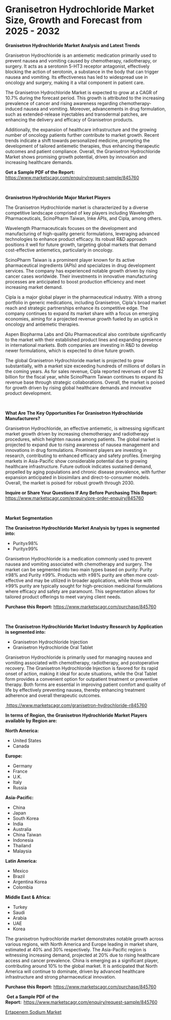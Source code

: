 <p><h1>Granisetron Hydrochloride Market Size, Growth and Forecast from 2025 - 2032</h1></p><p><strong>Granisetron Hydrochloride Market Analysis and Latest Trends</strong></p>
<p><p>Granisetron Hydrochloride is an antiemetic medication primarily used to prevent nausea and vomiting caused by chemotherapy, radiotherapy, or surgery. It acts as a serotonin 5-HT3 receptor antagonist, effectively blocking the action of serotonin, a substance in the body that can trigger nausea and vomiting. Its effectiveness has led to widespread use in oncology and surgery, making it a vital component in patient care.</p><p>The Granisetron Hydrochloride Market is expected to grow at a CAGR of 10.7% during the forecast period. This growth is attributed to the increasing prevalence of cancer and rising awareness regarding chemotherapy-induced nausea and vomiting. Moreover, advancements in drug formulation, such as extended-release injectables and transdermal patches, are enhancing the delivery and efficacy of Granisetron products. </p><p>Additionally, the expansion of healthcare infrastructure and the growing number of oncology patients further contribute to market growth. Recent trends indicate a shift towards personalized medicine, prompting the development of tailored antiemetic therapies, thus enhancing therapeutic outcomes and patient compliance. Overall, the Granisetron Hydrochloride Market shows promising growth potential, driven by innovation and increasing healthcare demands.</p></p>
<p><strong>Get a Sample PDF of the Report:&nbsp;</strong> <a href="https://www.marketscagr.com/enquiry/request-sample/845760?utm_campaign=2110&utm_medium=2&utm_source=Github&utm_content=ia&utm_term=01042025&utm_id=granisetron-hydrochloride">https://www.marketscagr.com/enquiry/request-sample/845760</a></p>
<p>&nbsp;</p>
<p><strong>Granisetron Hydrochloride Major Market Players</strong></p>
<p><p>The Granisetron Hydrochloride market is characterized by a diverse competitive landscape comprised of key players including Wavelength Pharmaceuticals, ScinoPharm Taiwan, Inke APIs, and Cipla, among others. </p><p>Wavelength Pharmaceuticals focuses on the development and manufacturing of high-quality generic formulations, leveraging advanced technologies to enhance product efficacy. Its robust R&D approach positions it well for future growth, targeting global markets that demand cost-effective antiemetics, particularly in oncology.</p><p>ScinoPharm Taiwan is a prominent player known for its active pharmaceutical ingredients (APIs) and specializes in drug development services. The company has experienced notable growth driven by rising cancer cases worldwide. Their investments in innovative manufacturing processes are anticipated to boost production efficiency and meet increasing market demand.</p><p>Cipla is a major global player in the pharmaceutical industry. With a strong portfolio in generic medications, including Granisetron, Cipla's broad market reach and strategic partnerships enhance its competitive edge. The company continues to expand its market share with a focus on emerging economies, aiming for a projected revenue growth fueled by an uptick in oncology and antiemetic therapies.</p><p>Aspen Biopharma Labs and Qilu Pharmaceutical also contribute significantly to the market with their established product lines and expanding presence in international markets. Both companies are investing in R&D to develop newer formulations, which is expected to drive future growth.</p><p>The global Granisetron Hydrochloride market is projected to grow substantially, with a market size exceeding hundreds of millions of dollars in the coming years. As for sales revenue, Cipla reported revenues of over $2 billion for the fiscal year, while ScinoPharm Taiwan continues to expand its revenue base through strategic collaborations. Overall, the market is poised for growth driven by rising global healthcare demands and innovative product development.</p></p>
<p>&nbsp;</p>
<p><strong>What Are The Key Opportunities For Granisetron Hydrochloride Manufacturers?</strong></p>
<p><p>Granisetron Hydrochloride, an effective antiemetic, is witnessing significant market growth driven by increasing chemotherapy and radiotherapy procedures, which heighten nausea among patients. The global market is projected to expand due to rising awareness of nausea management and innovations in drug formulations. Prominent players are investing in research, contributing to enhanced efficacy and safety profiles. Emerging markets in Asia-Pacific show considerable potential due to growing healthcare infrastructure. Future outlook indicates sustained demand, propelled by aging populations and chronic disease prevalence, with further expansion anticipated in biosimilars and direct-to-consumer models. Overall, the market is poised for robust growth through 2030.</p></p>
<p><strong>Inquire or Share Your Questions If Any Before Purchasing This Report:</strong> <a href="https://www.marketscagr.com/enquiry/pre-order-enquiry/845760?utm_campaign=2110&utm_medium=2&utm_source=Github&utm_content=ia&utm_term=01042025&utm_id=granisetron-hydrochloride">https://www.marketscagr.com/enquiry/pre-order-enquiry/845760</a></p>
<p>&nbsp;</p>
<p><strong>Market Segmentation</strong></p>
<p><strong>The Granisetron Hydrochloride Market Analysis by types is segmented into:</strong></p>
<p><ul><li>Purity≥98%</li><li>Purity≥99%</li></ul></p>
<p><p>Granisetron Hydrochloride is a medication commonly used to prevent nausea and vomiting associated with chemotherapy and surgery. The market can be segmented into two main types based on purity: Purity ≥98% and Purity ≥99%. Products with ≥98% purity are often more cost-effective and may be utilized in broader applications, while those with ≥99% purity are typically sought for high-precision medicinal formulations where efficacy and safety are paramount. This segmentation allows for tailored product offerings to meet varying client needs.</p></p>
<p><strong>Purchase this Report:&nbsp;</strong><a href="https://www.marketscagr.com/purchase/845760?utm_campaign=2110&utm_medium=2&utm_source=Github&utm_content=ia&utm_term=01042025&utm_id=granisetron-hydrochloride">https://www.marketscagr.com/purchase/845760</a></p>
<p>&nbsp;</p>
<p><strong>The Granisetron Hydrochloride Market Industry Research by Application is segmented into:</strong></p>
<p><ul><li>Granisetron Hydrochloride Injection</li><li>Granisetron Hydrochloride Oral Tablet</li></ul></p>
<p><p>Granisetron Hydrochloride is primarily used for managing nausea and vomiting associated with chemotherapy, radiotherapy, and postoperative recovery. The Granisetron Hydrochloride Injection is favored for its rapid onset of action, making it ideal for acute situations, while the Oral Tablet form provides a convenient option for outpatient treatment or preventive therapy. Both forms are essential in improving patient comfort and quality of life by effectively preventing nausea, thereby enhancing treatment adherence and overall therapeutic outcomes.</p></p>
<p><a href="https://www.marketscagr.com/granisetron-hydrochloride-r845760?utm_campaign=2110&utm_medium=2&utm_source=Github&utm_content=ia&utm_term=01042025&utm_id=granisetron-hydrochloride">&nbsp;https://www.marketscagr.com/granisetron-hydrochloride-r845760</a></p>
<p><strong>In terms of Region, the Granisetron Hydrochloride Market Players available by Region are:</strong></p>
<p>
    <p> <strong> North America: </strong>
        <ul>
            <li>United States</li>
            <li>Canada</li>
        </ul>
        </p> 
    <p> <strong> Europe: </strong>
        <ul>
            <li>Germany</li>
            <li>France</li>
            <li>U.K.</li>
            <li>Italy</li>
            <li>Russia</li>
        </ul>
        </p> 
    <p> <strong> Asia-Pacific: </strong>
        <ul>
            <li>China</li>
            <li>Japan</li>
            <li>South Korea</li>
            <li>India</li>
            <li>Australia</li>
            <li>China Taiwan</li>
            <li>Indonesia</li>
            <li>Thailand</li>
            <li>Malaysia</li>
        </ul>
        </p> 
    <p> <strong> Latin America: </strong>
        <ul>
            <li>Mexico</li>
            <li>Brazil</li>
            <li>Argentina Korea</li>
            <li>Colombia</li>
        </ul>
        </p> 
    <p> <strong> Middle East & Africa: </strong>
        <ul>
            <li>Turkey</li>
            <li>Saudi</li>
            <li>Arabia</li>
            <li>UAE</li>
            <li>Korea</li>
        </ul>
    </p>
    </p>
<p><p>The granisetron hydrochloride market demonstrates notable growth across various regions, with North America and Europe leading in market share, estimated at 40% and 30% respectively. The Asia-Pacific region is witnessing increasing demand, projected at 20% due to rising healthcare access and cancer prevalence. China is emerging as a significant player, contributing around 10% to the global market. It is anticipated that North America will continue to dominate, driven by advanced healthcare infrastructure and strong pharmaceutical innovation.</p></p>
<p><strong>Purchase this Report: </strong><a href="https://www.marketscagr.com/purchase/845760?utm_campaign=2110&utm_medium=2&utm_source=Github&utm_content=ia&utm_term=01042025&utm_id=granisetron-hydrochloride">https://www.marketscagr.com/purchase/845760</a></p>
<p>&nbsp;<strong>Get a Sample PDF of the Report:&nbsp;&nbsp;</strong><a href="https://www.marketscagr.com/enquiry/request-sample/845760?utm_campaign=2110&utm_medium=2&utm_source=Github&utm_content=ia&utm_term=01042025&utm_id=granisetron-hydrochloride">https://www.marketscagr.com/enquiry/request-sample/845760</a></p>
<p><strong></strong></p>
<p><p><a href="https://github.com/JakirUddin651/Market-Research-Report-List-2/blob/main/ertapenem-sodium-market.md?utm_campaign=2110&utm_medium=2&utm_source=Github&utm_content=ia&utm_term=01042025&utm_id=granisetron-hydrochloride">Ertapenem Sodium Market</a></p></p>